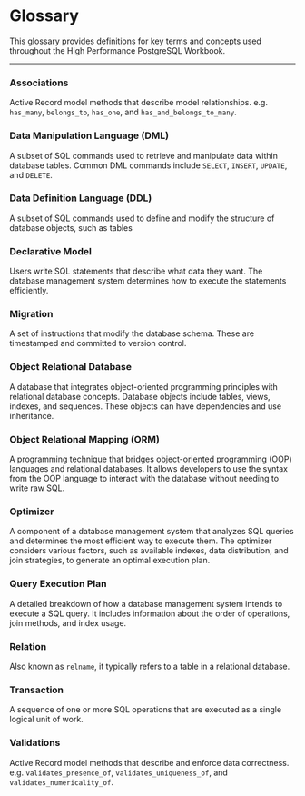 # Glossary

This glossary provides definitions for key terms and concepts used throughout the High Performance PostgreSQL Workbook.

---
### Associations
Active Record model methods that describe model relationships. e.g. `has_many`, `belongs_to`, `has_one`, and `has_and_belongs_to_many`.

### Data Manipulation Language (DML)
A subset of SQL commands used to retrieve and manipulate data within database tables. Common DML commands include `SELECT`, `INSERT`, `UPDATE`, and `DELETE`.

### Data Definition Language (DDL)
A subset of SQL commands used to define and modify the structure of database objects, such as tables

### Declarative Model
Users write SQL statements that describe what data they want. The database management system determines how to execute the statements efficiently.

### Migration
A set of instructions that modify the database schema. These are timestamped and committed to version control.

### Object Relational Database
A database that integrates object-oriented programming principles with relational database concepts. Database objects include tables, views, indexes, and sequences. These objects can have dependencies and use inheritance.

### Object Relational Mapping (ORM)
A programming technique that bridges object-oriented programming (OOP) languages and relational databases. It allows developers to use the syntax from the OOP language to interact with the database without needing to write raw SQL.

### Optimizer
A component of a database management system that analyzes SQL queries and determines the most efficient way to execute them. The optimizer considers various factors, such as available indexes, data distribution, and join strategies, to generate an optimal execution plan.

### Query Execution Plan
A detailed breakdown of how a database management system intends to execute a SQL query. It includes information about the order of operations, join methods, and index usage.

### Relation
Also known as `relname`, it typically refers to a table in a relational database.

### Transaction
A sequence of one or more SQL operations that are executed as a single logical unit of work.

### Validations
Active Record model methods that describe and enforce data correctness. e.g. `validates_presence_of`, `validates_uniqueness_of`, and `validates_numericality_of`.